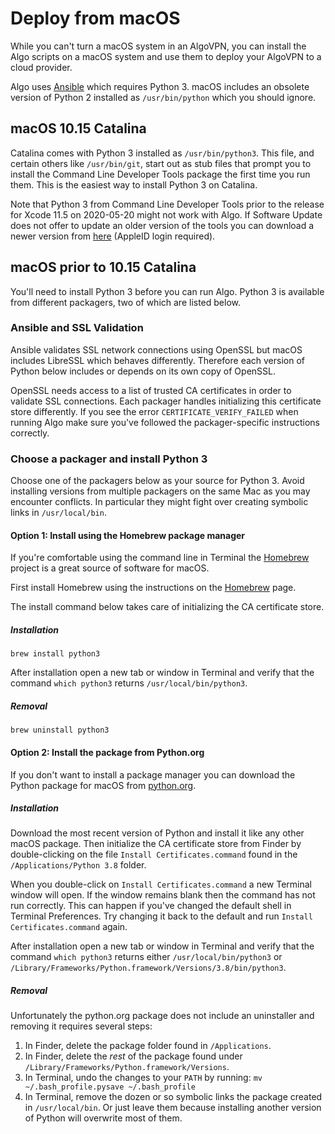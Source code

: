 # Deploy from macOS

While you can't turn a macOS system in an AlgoVPN, you can install the Algo scripts on a macOS system and use them to deploy your AlgoVPN to a cloud provider.

Algo uses [Ansible](https://www.ansible.com) which requires Python 3. macOS includes an obsolete version of Python 2 installed as `/usr/bin/python` which you should ignore.

## macOS 10.15 Catalina

Catalina comes with Python 3 installed as `/usr/bin/python3`. This file, and certain others like `/usr/bin/git`, start out as stub files that prompt you to install the Command Line Developer Tools package the first time you run them. This is the easiest way to install Python 3 on Catalina.

Note that Python 3 from Command Line Developer Tools prior to the release for Xcode 11.5 on 2020-05-20 might not work with Algo. If Software Update does not offer to update an older version of the tools you can download a newer version from [here](https://developer.apple.com/download/more/) (AppleID login required).

## macOS prior to 10.15 Catalina

You'll need to install Python 3 before you can run Algo. Python 3 is available from different packagers, two of which are listed below.

### Ansible and SSL Validation

Ansible validates SSL network connections using OpenSSL but macOS includes LibreSSL which behaves differently. Therefore each version of Python below includes or depends on its own copy of OpenSSL.

OpenSSL needs access to a list of trusted CA certificates in order to validate SSL connections. Each packager handles initializing this certificate store differently. If you see the error `CERTIFICATE_VERIFY_FAILED` when running Algo make sure you've followed the packager-specific instructions correctly.

### Choose a packager and install Python 3

Choose one of the packagers below as your source for Python 3. Avoid installing versions from multiple packagers on the same Mac as you may encounter conflicts. In particular they might fight over creating symbolic links in `/usr/local/bin`.

#### Option 1: Install using the Homebrew package manager

If you're comfortable using the command line in Terminal the [Homebrew](https://brew.sh) project is a great source of software for macOS.

First install Homebrew using the instructions on the [Homebrew](https://brew.sh) page.

The install command below takes care of initializing the CA certificate store.

##### Installation
```
brew install python3
```
After installation open a new tab or window in Terminal and verify that the command `which python3` returns `/usr/local/bin/python3`.

##### Removal
```
brew uninstall python3
```

#### Option 2: Install the package from Python.org

If you don't want to install a package manager you can download the Python package for macOS from [python.org](https://www.python.org/downloads/mac-osx/).

##### Installation

Download the most recent version of Python and install it like any other macOS package. Then initialize the CA certificate store from Finder by double-clicking on the file `Install Certificates.command` found in the `/Applications/Python 3.8` folder.

When you double-click on `Install Certificates.command` a new Terminal window will open. If the window remains blank then the command has not run correctly. This can happen if you've changed the default shell in Terminal Preferences. Try changing it back to the default and run `Install Certificates.command` again.

After installation open a new tab or window in Terminal and verify that the command `which python3` returns either `/usr/local/bin/python3` or  `/Library/Frameworks/Python.framework/Versions/3.8/bin/python3`.

##### Removal

Unfortunately the python.org package does not include an uninstaller and removing it requires several steps:

1. In Finder, delete the package folder found in `/Applications`.
2. In Finder, delete the *rest* of the package found under ` /Library/Frameworks/Python.framework/Versions`.
3. In Terminal, undo the changes to your `PATH` by running:
```mv ~/.bash_profile.pysave ~/.bash_profile```
4. In Terminal, remove the dozen or so symbolic links the package created in `/usr/local/bin`. Or just leave them because installing another version of Python will overwrite most of them.

